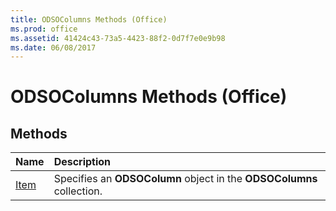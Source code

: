 ```yaml
---
title: ODSOColumns Methods (Office)
ms.prod: office
ms.assetid: 41424c43-73a5-4423-88f2-0d7f7e0e9b98
ms.date: 06/08/2017
---
```



# ODSOColumns Methods (Office)

## Methods



|**Name**|**Description**|
|:-----|:-----|
|[Item](odsocolumns-item-method-office.md)|Specifies an  **ODSOColumn** object in the **ODSOColumns** collection.|

